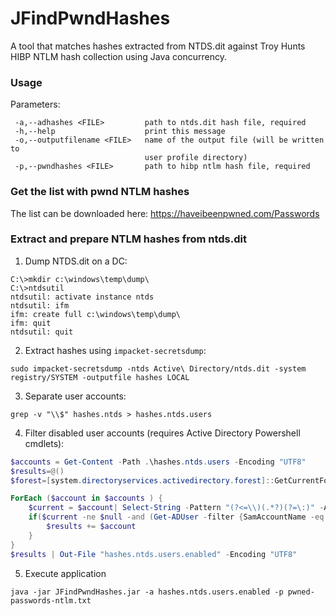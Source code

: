 # JFindPwndHashes
A tool that matches hashes extracted from NTDS.dit against Troy Hunts HIBP NTLM hash collection using Java concurrency.

### Usage
Parameters:
```
 -a,--adhashes <FILE>         path to ntds.dit hash file, required
 -h,--help                    print this message
 -o,--outputfilename <FILE>   name of the output file (will be written to
                              user profile directory)
 -p,--pwndhashes <FILE>       path to hibp ntlm hash file, required
```

### Get the list with pwnd NTLM hashes 

The list can be downloaded here: https://haveibeenpwned.com/Passwords

### Extract and prepare NTLM hashes from ntds.dit

1. Dump NTDS.dit on a DC:
```
C:\>mkdir c:\windows\temp\dump\
C:\>ntdsutil
ntdsutil: activate instance ntds
ntdsutil: ifm
ifm: create full c:\windows\temp\dump\
ifm: quit
ntdsutil: quit
```
2. Extract hashes using `impacket-secretsdump`:
```
sudo impacket-secretsdump -ntds Active\ Directory/ntds.dit -system registry/SYSTEM -outputfile hashes LOCAL
```
3. Separate user accounts:
```
grep -v "\\$" hashes.ntds > hashes.ntds.users
```
4. Filter disabled user accounts (requires Active Directory Powershell cmdlets):
```powershell
$accounts = Get-Content -Path .\hashes.ntds.users -Encoding "UTF8"
$results=@()
$forest=[system.directoryservices.activedirectory.forest]::GetCurrentForest().Name+':3268'

ForEach ($account in $accounts ) {
	$current = $account| Select-String -Pattern "(?<=\\)(.*?)(?=\:)" -AllMatches | Select-Object -Expand matches | Select-Object -Expand Value
	if($current -ne $null -and (Get-ADUser -filter {SamAccountName -eq $current } -Properties SamAccountName,Enabled -Server $forest).Enabled) {
		$results += $account
	} 
}
$results | Out-File "hashes.ntds.users.enabled" -Encoding "UTF8"
```

5. Execute application
```
java -jar JFindPwndHashes.jar -a hashes.ntds.users.enabled -p pwned-passwords-ntlm.txt
```